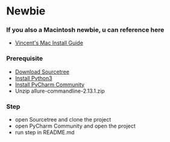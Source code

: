 # Newbie

### If you also a Macintosh newbie, u can reference here
* [Vincent's Mac Install Guide](https://gist.github.com/Jian-Min-Huang/508ca3f954e13ceeaa7219de6b14c811)

### Prerequisite
* [Download Sourcetree](https://www.sourcetreeapp.com/)
* [Install Python3](https://www.python.org/downloads/)
* [Install PyCharm Community](https://www.jetbrains.com/pycharm/download/)
* Unzip allure-commandline-2.13.1.zip

### Step
* open Sourcetree and clone the project
* open PyCharm Community and open the project
* run step in README.md
